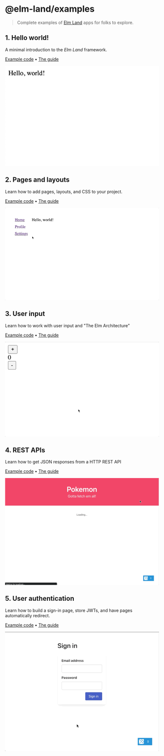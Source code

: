 # @elm-land/examples
> Complete examples of [Elm Land](https://elm.land) apps for folks to explore.


## 1. Hello world!

A minimal introduction to the _Elm Land_ framework.

[Example code](./01-hello-world/) • [The guide](https://elm.land/guide/)

[![A screenshot of hello world in the browser](./01-hello-world/screenshot.jpg)](./01-hello-world/)


## 2. Pages and layouts

Learn how to add pages, layouts, and CSS to your project.

[Example code](./02-pages-and-layouts/) • [The guide](https://elm.land/guide/pages-and-layouts)

[![An animated GIF of the pages and layouts example](./02-pages-and-layouts/screenshot.gif)](./02-pages-and-layouts/)


## 3. User input

Learn how to work with user input and "The Elm Architecture"

[Example code](./03-user-input/) • [The guide](https://elm.land/guide/user-input)

[![An animated GIF of the user input example](./03-user-input/screenshot.gif)](./03-user-input/)


## 4. REST APIs

Learn how to get JSON responses from a HTTP REST API

[Example code](./04-rest-apis/) • [The guide](https://elm.land/guide/rest-apis)

[![An animated GIF of the REST APIs example](./04-rest-apis/screenshot.gif)](./04-rest-apis/)

## 5. User authentication

Learn how to build a sign-in page, store JWTs, and have pages automatically redirect.

[Example code](./05-user-auth/) • [The guide](https://elm.land/guide/user-auth)

[![An animated GIF of the user authentication example](./05-user-auth/screenshot.gif)](./05-user-auth/)
